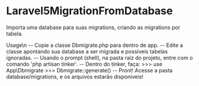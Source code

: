 # Laravel5MigrationFromDatabase
Importa uma database para suas migrations, criando as migrations por tabela.

Usage\n
-- Copie a classe Dbmigrate.php para dentro de app.
-- Edite a classe apontando sua database a ser migrada e possíveis tabelas ignoradas.
-- Usando o prompt (shell), na pasta raiz do projeto, entre com o comando 'php artisan tinker'.
-- Dentro do tinker, faça:
    >>> use App\Dbmigrate
    >>> Dbmigrate::generate()
-- Pront! Acesse a pasta database/migrations, e os arquivos estarão disponíveis! 

